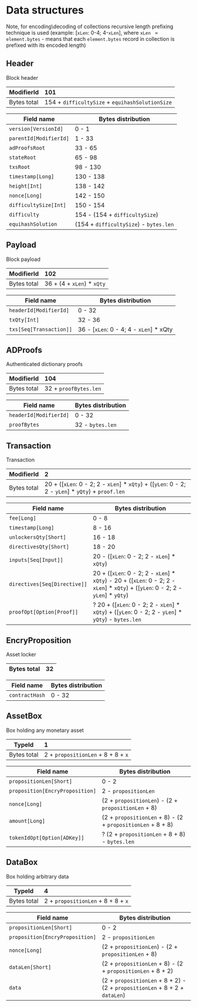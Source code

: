 # Data structures

Note, for encoding\decoding of collections recursive length prefixing technique is used (example: \[`xLen`: 0-4; 4-`xLen`\], where `xLen ` = `element.bytes`  - means that each `element.bytes` record in collection is prefixed with its encoded length)

## Header

Block header

ModifierId | 101
-----------|:----
Bytes total| 154 + `difficultySize` + `equihashSolutionSize`

Field name | Bytes distribution
-----------|-------------------
`version[VersionId]`  | 0 - 1
`parentId[ModifierId]`| 1 - 33
`adProofsRoot`        | 33 - 65
`stateRoot`           | 65 - 98
`txsRoot`             | 98 - 130
`timestamp[Long]`     | 130 - 138
`height[Int]`         | 138 - 142
`nonce[Long]`         | 142 - 150
`difficultySize[Int]` | 150 - 154
`difficulty`          | 154 - (154 + `difficultySize`)
`equihashSolution`    | (154 + `difficultySize`) - `bytes.len`

## Payload

Block payload

ModifierId | 102
-----------|:----
Bytes total| 36 + (4 + `xLen`) * `xQty`

Field name | Bytes distribution
-----------|-------------------
`headerId[ModifierId]` | 0 - 32
`txQty[Int]`           | 32 - 36
`txs[Seq[Transaction]]`| 36 - \[`xLen`: 0 - 4; 4 - `xLen`\] * xQty

## ADProofs

Authenticated dictionary proofs

ModifierId | 104
-----------|:----
Bytes total| 32 + `proofBytes.len`

Field name | Bytes distribution
-----------|-------------------
`headerId[ModifierId]` | 0 - 32
`proofBytes`           | 32 - `bytes.len`


## Transaction

Transaction

ModifierId | 2
-----------|:----
Bytes total| 20 + (\[`xLen`: 0 - 2; 2 - `xLen`\] * `xQty`) + (\[`yLen`: 0 - 2; 2 - `yLen`\] * `yQty`) + `proof.len`

Field name | Bytes distribution
-----------|-------------------
`fee[Long]`| 0 - 8
`timestamp[Long]`| 8 - 16
`unlockersQty[Short]` | 16 - 18
`directivesQty[Short]`| 18 - 20
`inputs[Seq[Input]]` | 20 - (\[`xLen`: 0 - 2; 2 - `xLen`\] * `xQty`)
`directives[Seq[Directive]]`| 20 + (\[`xLen`: 0 - 2; 2 - `xLen`\] * `xQty`) - 20 + (\[`xLen`: 0 - 2; 2 - `xLen`\] * `xQty`) + (\[`yLen`: 0 - 2; 2 - `yLen`\] * `yQty`)
`proofOpt[Option[Proof]]`  | ? 20 + (\[`xLen`: 0 - 2; 2 - `xLen`\] * `xQty`) + (\[`yLen`: 0 - 2; 2 - `yLen`\] * `yQty`) - `bytes.len`


## EncryProposition

Asset locker

Bytes total | 32
------------|---

Field name | Bytes distribution
-----------|-------------------
`contractHash` | 0 - 32


## AssetBox

Box holding any monetary asset

TypeId | 1
-----------|:----
Bytes total| 2 + `propositionLen` + 8 + 8 + `x`

Field name | Bytes distribution
-----------|-------------------
`propositionLen[Short]` | 0 - 2
`proposition[EncryProposition]` | 2 - `propositionLen`
`nonce[Long]` | (2 + `propositionLen`) - (2 + `propositionLen` + 8)
`amount[Long]`| (2 + `propositionLen` + 8) - (2 + `propositionLen` + 8 + 8)
`tokenIdOpt[Option[ADKey]]`| ? (2 + `propositionLen` + 8 + 8) - `bytes.len`


## DataBox

Box holding arbitrary data

TypeId | 4
-----------|:----
Bytes total| 2 + `propositionLen` + 8 + 8 + `x`

Field name | Bytes distribution
-----------|-------------------
`propositionLen[Short]` | 0 - 2
`proposition[EncryProposition]` | 2 - `propositionLen`
`nonce[Long]` | (2 + `propositionLen`) - (2 + `propositionLen` + 8)
`dataLen[Short]`| (2 + `propositionLen` + 8) - (2 + `propositionLen` + 8 + 2)
`data`| (2 + `propositionLen` + 8 + 2) - (2 + `propositionLen` + 8 + 2 + `dataLen`)
